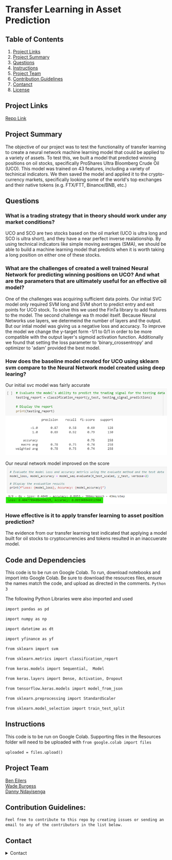# Transfer Learning in Asset Prediction

## Table of Contents

1. [Project Links](#Project-Links)
1. [Project Summary](#Project-Summary)
1. [Questions](#Questions)
1. [Instructions](#Instructions)
1. [Project Team](#Project-Team)
1. [Contribution Guidelines](#Contribution-Guidelines)
1. [Contanct](#Contact)
1. [License](#License)

## Project Links

[Repo Link](https://github.com/dannynday/goup2) <br>

## Project Summary
The objective of our project was to test the functionality of transfer learning to create a neural network machine learning model that could be applied to a variety of assets. To test this, we built a model that predicted winning positions on oil stocks, specifically ProShares Ultra Bloomberg Crude Oil (UCO). This model was trained on 43 features, including a variety of techinical indicators. We then saved the model and applied it to the crypto-currency markets, specifically looking some of the world's top exchanges and their native tokens (e.g. FTX/FTT, Binance/BNB, etc.)

## Questions

### What is a trading strategy that in theory should work under any market conditions?
UCO and SCO are two stocks based on the oil market (UCO is ultra long and SCO is ultra short), and they have a near perfect inverse realationship. By using technical indicators like simple moving averages (SMA), we should be able to build a machine learning model that predicts when it is worth taking a long position on either one of these stocks.

### What are the challenges of created a well trained Neural Network for predicting winning positions on UCO? And what are the parameters that are ultimately useful for an effective oil model?
One of the challenges was acquiring sufficient data points. Our initial SVC model only required SVM long and SVM short to predict entry and exit points for UCO stock. To solve this we used the FinTa library to add features to the model. The second challenge wa th model itself. Because Neural Networks use layers, we determeind the number of layers and the output. But our intial model was giving us a negative loss and accuracy. To improve the model we change the y-target form -1/1 to 0/1 in order to be more compatible with the output layer's sigmoid activation function. Additionally we found that setting the loss parameter to 'binary_crossentropy' and optimizer to 'adam' provided the best model.

### How does the baseline model created for UCO using sklearn svm compare to the Neural Network model created using deep learing?
Our initial svc model was fairly accurate
![Repo Image](./Resources/Images/uco-testing-report.png)

Our neural network model improved on the score
![Repo Image](./Resources/Images/nn-model-report.png)

### Howe effective is it to apply transfer learning to asset position prediction?
The evidence from our transfer learning test indicated that applying a model built for oil stocks to cryptocurrencies and tokens resulted in an inaccuerate model. 

## Code and Dependencies
This code is to be run on Google Colab. To run, download notebooks and import into Google Colab.
Be sure to download the resources files, ensure the names match the code, and upload as directed in the comments.
`Python 3`

The following Python Libraries were also imported and used

`import pandas as pd`

`import numpy as np`

`import datetime as dt`

`import yfinance as yf`

`from sklearn import svm`

`from sklearn.metrics import classification_report`

`from keras.models import Sequential,  Model`

`from keras.layers import Dense, Activation, Dropout`

`from tensorflow.keras.models import model_from_json`

`from sklearn.preprocessing import StandardScaler`

`from sklearn.model_selection import train_test_split`


## Instructions
This code is to be run on Google Colab. Supporting files in the Resources folder will need to be uploaded with
`from google.colab import files`

`uploaded = files.upload()`



## Project Team

[Ben Eilers](https://github.com/bweilers) <br>
[Wade Burgess](https://github.com/WadeB22) <br>
[Danny Ndayisenga](https://github.com/dannynday) <br>

## Contribution Guidelines:

```
Feel free to contribute to this repo by creating issues or sending an email to any of the contributors in the list below.
```

## Contact

<details>
    <summary>Contact</summary>
    ben.eilers@gmail.com <br>
    @gmail.com <br>
    @yahoo.com <br>

</details>

